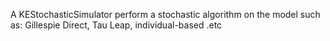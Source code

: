 A KEStochasticSimulator perform a stochastic algorithm on the model such as: Gillespie Direct, Tau Leap, individual-based .etc
